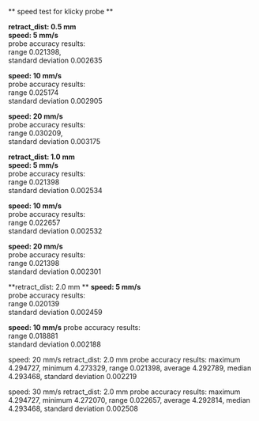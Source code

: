 ** speed test for klicky probe **

**retract_dist: 0.5 mm**  
**speed: 5 mm/s**  
probe accuracy results:  
range 0.021398,  
standard deviation 0.002635  

**speed: 10 mm/s**  
probe accuracy results:  
range 0.025174  
standard deviation 0.002905  

**speed: 20 mm/s**  
probe accuracy results:  
range 0.030209,  
standard deviation 0.003175  



**retract_dist: 1.0 mm**  
**speed: 5 mm/s**  
probe accuracy results:  
range 0.021398  
standard deviation 0.002534  

**speed: 10 mm/s**  
probe accuracy results:  
range 0.022657  
standard deviation 0.002532  

**speed: 20 mm/s**  
probe accuracy results:  
range 0.021398  
standard deviation 0.002301  



**retract_dist: 2.0 mm  **
**speed: 5 mm/s**  
probe accuracy results:  
range 0.020139  
standard deviation 0.002459  

**speed: 10 mm/s**
probe accuracy results:  
range 0.018881  
standard deviation 0.002188  

speed: 20 mm/s
retract_dist: 2.0 mm
probe accuracy results: maximum 4.294727, minimum 4.273329, range 0.021398, average 4.292789, median 4.293468, standard deviation 0.002219

speed: 30 mm/s
retract_dist: 2.0 mm
probe accuracy results: maximum 4.294727, minimum 4.272070, range 0.022657, average 4.292814, median 4.293468, standard deviation 0.002508
